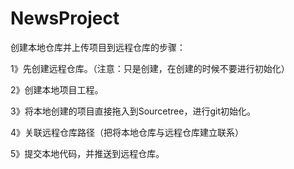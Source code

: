# NewsProject

创建本地仓库并上传项目到远程仓库的步骤：

1》先创建远程仓库。（注意：只是创建，在创建的时候不要进行初始化）

2》创建本地项目工程。

3》将本地创建的项目直接拖入到Sourcetree，进行git初始化。

4》关联远程仓库路径（把将本地仓库与远程仓库建立联系）

5》提交本地代码，并推送到远程仓库。